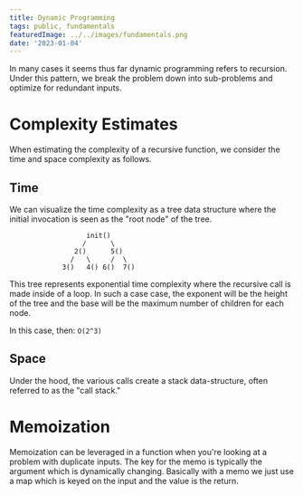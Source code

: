 ```yaml
---
title: Dynamic Programming
tags: public, fundamentals
featuredImage: ../../images/fundamentals.png
date: '2023-01-04'
---
```


In many cases it seems thus far dynamic programming refers to recursion. Under this pattern, we break the problem down into sub-problems and optimize for redundant inputs.

# Complexity Estimates

When estimating the complexity of a recursive function, we consider the time and space complexity as follows.

## Time
We can visualize the time complexity as a tree data structure where the initial invocation is seen as the "root node" of the tree.

                       init()
                      /      \
                    2()      5()
                   /   \     /  \
                 3()   4() 6()  7()
                   
This tree represents exponential time complexity where the recursive call is made inside of a loop. In such a case case, the exponent will be the height of the tree and the base will be the maximum number of children for each node.

In this case, then: `O(2^3)`
 
## Space
Under the hood, the various calls create a stack data-structure, often referred to as the "call stack."

# Memoization
Memoization can be leveraged in a function when you're looking at a problem with duplicate inputs. The key for the memo is typically the argument which is dynamically changing. Basically with a memo we just use a map which is keyed on the input and the value is the return.